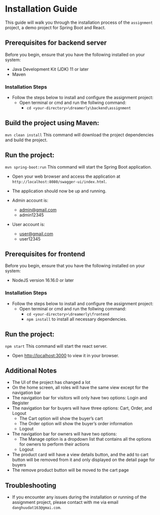# Installation Guide
This guide will walk you through the installation process of the `assignment` project, a demo project for Spring Boot and React.

## Prerequisites for backend server
Before you begin, ensure that you have the following installed on your system:

- Java Development Kit (JDK) 11 or later
- Maven
### Installation Steps
- Follow the steps below to install and configure the assignment project:
    - Open terminal or cmd and run the follwing command:
        - `cd <your-directory>\dreamerly\backend\assignment`
## Build the project using Maven:
`mvn clean install`
This command will download the project dependencies and build the project.

## Run the project:
`mvn spring-boot:run`
This command will start the Spring Boot application.

- Open your web browser and access the application at `http://localhost:8080/swagger-ui/index.html`.

- The application should now be up and running.
- Admin account is: 
    - admin@gmail.com
    - admin12345
- User account is: 
    - user@gmail.com
    - user12345
## Prerequisites for frontend
Before you begin, ensure that you have the following installed on your system:

- NodeJS version 16.16.0 or later
### Installation Steps
- Follow the steps below to install and configure the assignment project:
    - Open terminal or cmd and run the follwing command:
        - `cd <your-directory>\dreamerly\frontend`
        - `npm install` to install all necessary dependencies.
## Run the project:
`npm start` This command will start the react server.
- Open [http://localhost:3000](http://localhost:3000) to view it in your browser.
## Additional Notes
- The UI of the project has changed a lot
- On the home screen, all roles will have the same view except for the navigation bar
 - The navigation bar for visitors will only have two options: Login and Register
 - The navigation bar for buyers will have three options: Cart, Order, and Logout
    + The Cart option will show the buyer’s cart
    + The Order option will show the buyer’s order information
    + Logout
 - The navigation bar for owners will have two options:
    + The Manage option is a dropdown list that contains all the options for owners to perform their actions
    + Logout
- The product card will have a view details button, and the add to cart button will be removed from it and only displayed on the detail page for buyers
- The remove product button will be moved to the cart page
## Troubleshooting
- If you encounter any issues during the installation or running of the assignment project, please contact with me via email `danghuudat163@gmai.com`.